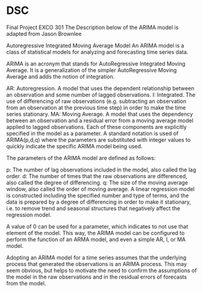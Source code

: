 # DSC
Final Project EXCO 301
The Description below of the ARIMA model is adapted from Jason Brownlee 


Autoregressive Integrated Moving Average Model
An ARIMA model is a class of statistical models for analyzing and forecasting time series data.

ARIMA is an acronym that stands for AutoRegressive Integrated Moving Average. It is a generalization of the simpler AutoRegressive Moving Average and adds the notion of integration.

AR: Autoregression. A model that uses the dependent relationship between an observation and some number of lagged observations.
I: Integrated. The use of differencing of raw observations (e.g. subtracting an observation from an observation at the previous time step) in order to make the time series stationary.
MA: Moving Average. A model that uses the dependency between an observation and a residual error from a moving average model applied to lagged observations.
Each of these components are explicitly specified in the model as a parameter. A standard notation is used of ARIMA(p,d,q) where the parameters are substituted with integer values to quickly indicate the specific ARIMA model being used.

The parameters of the ARIMA model are defined as follows:

p: The number of lag observations included in the model, also called the lag order.
d: The number of times that the raw observations are differenced, also called the degree of differencing.
q: The size of the moving average window, also called the order of moving average.
A linear regression model is constructed including the specified number and type of terms, and the data is prepared by a degree of differencing in order to make it stationary, i.e. to remove trend and seasonal structures that negatively affect the regression model.

A value of 0 can be used for a parameter, which indicates to not use that element of the model. This way, the ARIMA model can be configured to perform the function of an ARMA model, and even a simple AR, I, or MA model.

Adopting an ARIMA model for a time series assumes that the underlying process that generated the observations is an ARIMA process. This may seem obvious, but helps to motivate the need to confirm the assumptions of the model in the raw observations and in the residual errors of forecasts from the model.
